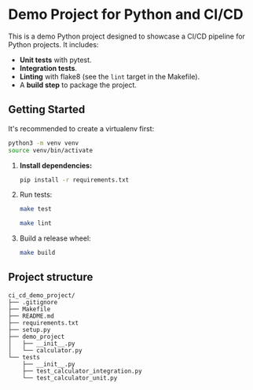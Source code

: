 # Demo Project for Python and CI/CD

This is a demo Python project designed to showcase a CI/CD pipeline for Python projects. It includes:

- **Unit tests** with pytest.
- **Integration tests**.
- **Linting** with flake8 (see the `lint` target in the Makefile).
- A **build step** to package the project.

## Getting Started

It's recommended to create a virtualenv first:

```bash
python3 -m venv venv
source venv/bin/activate
```

1. **Install dependencies:**

    ```bash
    pip install -r requirements.txt
    ```

2. Run tests:

    ```bash
    make test
    ```

    ```bash
    make lint
    ```

3. Build a release wheel:

    ```bash
    make build
    ```

## Project structure

```text
ci_cd_demo_project/
├── .gitignore
├── Makefile
├── README.md
├── requirements.txt
├── setup.py
├── demo_project
│   ├── __init__.py
│   └── calculator.py
└── tests
    ├── __init__.py
    ├── test_calculator_integration.py
    └── test_calculator_unit.py
```


